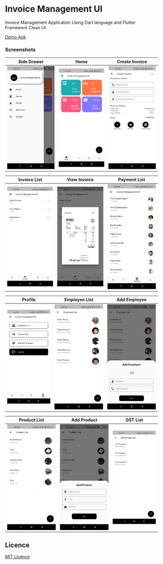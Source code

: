 <!-- @format -->

# Invoice Management UI

Invoice Management Application Using Dart language and Flutter Framework Clean UI.

[Demo Apk](demo_apk/app-release.apk)

### Screenshots

| Side Drawer                                         | Home                                  | Create Invoice                                            |
| --------------------------------------------------- | ------------------------------------- | --------------------------------------------------------- |
| ![Side Drawer](/assets/screenshots/side-drawer.jpg) | ![Home](/assets/screenshots/home.jpg) | ![Create Invoice](/assets/screenshots/create-invoice.jpg) |

| Invoice List                                          | View Invoice                                          | Payment List                                          |
| ----------------------------------------------------- | ----------------------------------------------------- | ----------------------------------------------------- |
| ![Invoice List](/assets/screenshots/invoice-list.jpg) | ![View Invoice](/assets/screenshots/view-invoice.jpg) | ![Payment List](/assets/screenshots/payment-list.jpg) |

| Profile                                     | Employee List                                           | Add Employee                                          |
| ------------------------------------------- | ------------------------------------------------------- | ----------------------------------------------------- |
| ![Profile](/assets/screenshots/profile.jpg) | ![Employee List](/assets/screenshots/employee-list.jpg) | ![Add Employee](/assets/screenshots/add-employee.jpg) |

| Product List                                          | Add Product                                         | GST List                                      |
| ----------------------------------------------------- | --------------------------------------------------- | --------------------------------------------- |
| ![Product List](/assets/screenshots/product-list.jpg) | ![Add Product](/assets/screenshots/add-product.jpg) | ![GST List](/assets/screenshots/gst-list.jpg) |

<!-- | Add GST                                     |     |     |
| ------------------------------------------- | --- | --- |
| ![Add GST](/assets/screenshots/add-gst.jpg) |     |     | -->

## Licence

[MIT Licence](https://raw.githubusercontent.com/om-chauhan/Invoice-Management-System-Flutter-UI/master/LICENCE)
